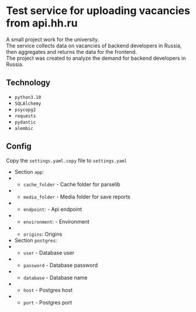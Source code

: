 # Test service for uploading vacancies from api.hh.ru
A small project work for the university.<br>
The service collects data on vacancies of backend developers in Russia, then aggregates and returns the data for the frontend.<br>
The project was created to analyze the demand for backend developers in Russia.<br>

## Technology

- `python3.10`
- `SQLAlchemy`
- `psycopg2`
- `requests`
- `pydantic`
- `alembic`

## Config

Copy the `settings.yaml.copy` file to `settings.yaml`

- Section `app`:
- - `cache_folder` - Cache folder for parselib
- - `media_folder` - Media folder for save reports
- - `endpoint`: - Api endpoint
- - `environment`: - Environment
- - `origins`: Origins
- Section `postgres`:
- - `user` - Database user
- - `password` - Database password
- - `database` - Database name
- - `host` -  Postgres host
- - `port` -  Postgres port
